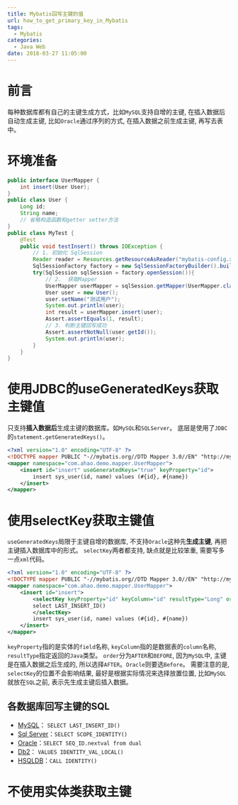 ```yaml
---
title: Mybatis回写主键的值
url: how_to_get_primary_key_in_Mybatis
tags: 
  - Mybatis
categories:
  - Java Web
date: 2018-03-27 11:05:00
---
```

# 前言
每种数据库都有自己的主键生成方式，比如`MySQL`支持自增的主键, 在插入数据后自动生成主键, 比如`Oracle`通过序列的方式, 在插入数据之前生成主键, 再写去表中。

<!-- more -->

# 环境准备
```java
public interface UserMapper {
    int insert(User User);
}
public class User {
    Long id;
    String name;
    // 省略构造函数和getter setter方法
}
public class MyTest {
    @Test
    public void testInsert() throws IOException {
        // 1. 初始化 SqlSession
        Reader reader = Resources.getResourceAsReader("mybatis-config.xml");
        SqlSessionFactory factory = new SqlSessionFactoryBuilder().build(reader);
        try(SqlSession sqlSession = factory.openSession()){
            // 2.  获取Mapper
            UserMapper userMapper = sqlSession.getMapper(UserMapper.class);
            User user = new User();
            user.setName("测试用户");
            System.out.println(user);
            int result = userMapper.insert(user);
            Assert.assertEquals(1, result);
            // 3. 判断主键回写成功
            Assert.assertNotNull(user.getId());
            System.out.println(user);
        }
    }
}
```
# 使用JDBC的useGeneratedKeys获取主键值
只支持**插入数据后**生成主键的数据库。如`MySQL`和`SQLServer`。
底层是使用了`JDBC`的`statement.getGeneratedKeys()`。

```xml
<?xml version="1.0" encoding="UTF-8" ?>
<!DOCTYPE mapper PUBLIC "-//mybatis.org//DTD Mapper 3.0//EN" "http://mybatis.org/dtd/mybatis-3-mapper.dtd" >
<mapper namespace="com.ahao.demo.mapper.UserMapper">
    <insert id="insert" useGeneratedKeys="true" keyProperty="id">
        insert sys_user(id, name) values (#{id}, #{name})
    </insert>
</mapper>
```

# 使用selectKey获取主键值
`useGeneratedKeys`局限于主键自增的数据库, 不支持`Oracle`这种先**生成主键**, 再把主键插入数据库中的形式。
`selectKey`两者都支持, 缺点就是比较笨重, 需要写多一点`xml`代码。

```xml
<?xml version="1.0" encoding="UTF-8" ?>
<!DOCTYPE mapper PUBLIC "-//mybatis.org//DTD Mapper 3.0//EN" "http://mybatis.org/dtd/mybatis-3-mapper.dtd" >
<mapper namespace="com.ahao.demo.mapper.UserMapper">
    <insert id="insert">
        <selectKey keyProperty="id" keyColumn="id" resultType="Long" order="AFTER">
        select LAST_INSERT_ID()
        </selectKey>
        insert sys_user(id, name) values (#{id}, #{name})
    </insert>
</mapper>
```
`keyProperty`指的是实体的`field`名称, `keyColumn`指的是数据表的`column`名称, `resultType`指定返回的`Java`类型。
`order`分为`AFTER`和`BEFORE`, 因为`MySQL`中, 主键是在插入数据之后生成的, 所以选择`AFTER`。`Oracle`则要选`Before`。
需要注意的是, `selectKey`的位置不会影响结果, 最好是根据实际情况来选择放置位置, 比如`MySQL`就放在`SQL`之前, 表示先生成主键后插入数据。

## 各数据库回写主键的SQL
- [MySQL](https://www.mysql.com/cn/)： `SELECT LAST_INSERT_ID()`
- [Sql Server](https://www.microsoft.com/en-us/sql-server/sql-server-2017)：`SELECT SCOPE_IDENTITY()`
- [Oracle](https://www.oracle.com/index.html)：`SELECT SEQ_ID.nextval from dual`
- [Db2](https://www.ibm.com/analytics/us/en/db2/)： `VALUES IDENTITY_VAL_LOCAL()`
- [HSQLDB](http://hsqldb.org/)：`CALL IDENTITY()`

# 不使用实体类获取主键

